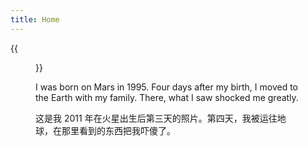 ```yaml
---
title: Home
---
```


{{<figure src="https://hellenshengfy.github.io/Cover pic.jpg" title="At Pompeii Archaeological Site (庞贝古城) in 2018 " width="450">}}

I was born on Mars in 1995. Four days after my birth, I moved to the Earth with my family. There, what I saw shocked me greatly. 

这是我 2011 年在火星出生后第三天的照片。第四天，我被运往地球，在那里看到的东西把我吓傻了。

